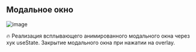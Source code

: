 ## Модальное окно
![image](https://user-images.githubusercontent.com/82458628/195189423-1c68a257-d036-444b-866b-d77aedb6a942.png)

🔥 Реализация всплывающего анимированного модального окна через хук useState. Закрытие модального окна при нажатии на overlay.
